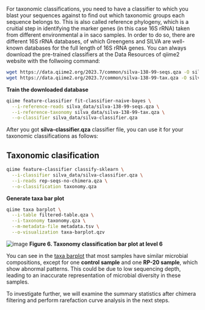For taxonomic classifications, you need to have a classifier to which you blast your sequences against to find out which taxonomic groups each sequence belongs to. This is also called reference phylogeny, which is a cruitial step in identifying the marker genes (in this case 16S rRNA) taken from different environmental a in saco samples. In order to do so, there are different 16S rRNA databases, of which Greengens and SILVA are well-known databases for the full length of 16S rRNA genes. You can always download the pre-trained classifiers at the Data Resources of qiime2 website with the follwoing command:
```bash
wget https://data.qiime2.org/2023.7/common/silva-138-99-seqs.qza -O silva_data/silva-138-99-seqs.qza
wget https://data.qiime2.org/2023.7/common/silva-138-99-tax.qza -O silva_data/silva-138-99-tax.qza
```
**Train the downloaded database**
```bash
qiime feature-classifier fit-classifier-naive-bayes \
  --i-reference-reads silva_data/silva-138-99-seqs.qza \
  --i-reference-taxonomy silva_data/silva-138-99-tax.qza \
  --o-classifier silva_data/silva-classifier.qza
```
After you got **silva-classifier.qza** classifier file, you can use it for your taxonomic classifications as follows:
## Taxonomic clasification
```bash
qiime feature-classifier classify-sklearn \
  --i-classifier silva_data/silva-classifier.qza \
  --i-reads rep-seqs-no-chimera.qza \
  --o-classification taxonomy.qza
```
**Generate taxa bar plot**
```bash
qiime taxa barplot \
  --i-table filtered-table.qza \
  --i-taxonomy taxonomy.qza \
  --m-metadata-file metadata.tsv \
  --o-visualization taxa-barplot.qzv
```
![image](https://github.com/user-attachments/assets/75829c6a-9148-4f92-88c2-a55da47c00b5)
**Figure 6. Taxonomy classification bar plot at level 6**

You can see in the [taxa barplot](https://github.com/thaocaoHPzbook/Goldfish-16S-rRNA-amplicon-data-analysis/blob/main/Qiime_steps/taxa-barplot-0.7.qzv) that most samples have similar microbial compositions, except for one **control sample** and one **RP-20 sample**, which show abnormal patterns. This could be due to low sequencing depth, leading to an inaccurate representation of microbial diversity in these samples.    

To investigate further, we will examine the summary statistics after chimera filtering and perform rarefaction curve analysis in the next steps.    
